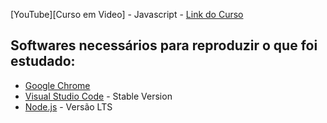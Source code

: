 [YouTube][Curso em Video] - Javascript - [Link do Curso](https://www.youtube.com/watch?v=BXqUH86F-kA&list=PLntvgXM11X6pi7mW0O4ZmfUI1xDSIbmTm)

## Softwares necessários para reproduzir o que foi estudado:

- [Google Chrome](https://www.google.com/chrome/)
- [Visual Studio Code](https://code.visualstudio.com/) - Stable Version
- [Node.js](https://nodejs.org/en/) - Versão LTS
